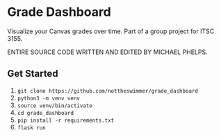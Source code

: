 # Grade Dashboard
Visualize your Canvas grades over time. Part of a group project for ITSC 3155.

ENTIRE SOURCE CODE WRITTEN AND EDITED BY MICHAEL PHELPS. 

## Get Started
1. `git clone https://github.com/nottheswimmer/grade_dashboard`
1. `python3 -m venv venv`
1. `source venv/bin/activate`
1. `cd grade_dashboard`
1. `pip install -r requirements.txt`
1. `flask run`
